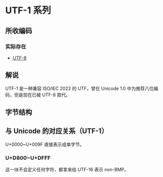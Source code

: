 # UTF-1 系列

## 所收编码
### 实际存在
- [UTF-8](https://web.archive.org/web/20130423014856/http://www.itscj.ipsj.or.jp/ISO-IR/178.pdf)

## 解说
UTF-1 是一种兼容 ISO/IEC 2022 的 UTF，曾在 Unicode 1.0 中为推荐八位编码，但是现在已被 UTF-8 取代。

## 字节结构

## 与 Unicode 的对应关系（UTF-1）
U+0000~U+009F 直接表示成单字节。

### U+D800~U+DFFF
这一块不会定义任何字符，都拿来给 UTF-16 表示 non-BMP。
